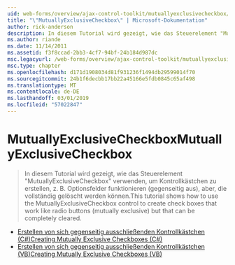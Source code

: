 ```yaml
---
uid: web-forms/overview/ajax-control-toolkit/mutuallyexclusivecheckbox/index
title: "\"MutuallyExclusiveCheckbox\" | Microsoft-Dokumentation"
author: rick-anderson
description: In diesem Tutorial wird gezeigt, wie das Steuerelement "MutuallyExclusiveCheckbox" verwenden, um Kontrollkästchen zu erstellen, z. B. Optionsfelder funktionieren (gegenseitig aus), aber sein kann...
ms.author: riande
ms.date: 11/14/2011
ms.assetid: f3f8ccad-2bb3-4cf7-94bf-24b184d987dc
msc.legacyurl: /web-forms/overview/ajax-control-toolkit/mutuallyexclusivecheckbox
msc.type: chapter
ms.openlocfilehash: d171d1908034d81f931236f1494db29599014f70
ms.sourcegitcommit: 24b1f6decbb17bb22a45166e5fdb0845c65af498
ms.translationtype: MT
ms.contentlocale: de-DE
ms.lasthandoff: 03/01/2019
ms.locfileid: "57022847"
---
```

<a name="mutuallyexclusivecheckbox"></a><span data-ttu-id="e5513-103">MutuallyExclusiveCheckbox</span><span class="sxs-lookup"><span data-stu-id="e5513-103">MutuallyExclusiveCheckbox</span></span>
====================
> <span data-ttu-id="e5513-104">In diesem Tutorial wird gezeigt, wie das Steuerelement "MutuallyExclusiveCheckbox" verwenden, um Kontrollkästchen zu erstellen, z. B. Optionsfelder funktionieren (gegenseitig aus), aber, die vollständig gelöscht werden können.</span><span class="sxs-lookup"><span data-stu-id="e5513-104">This tutorial shows how to use the MutuallyExclusiveCheckbox control to create check boxes that work like radio buttons (mutually exclusive) but that can be completely cleared.</span></span>


- [<span data-ttu-id="e5513-105">Erstellen von sich gegenseitig ausschließenden Kontrollkästchen (C#)</span><span class="sxs-lookup"><span data-stu-id="e5513-105">Creating Mutually Exclusive Checkboxes (C#)</span></span>](creating-mutually-exclusive-checkboxes-cs.md)
- [<span data-ttu-id="e5513-106">Erstellen von sich gegenseitig ausschließenden Kontrollkästchen (VB)</span><span class="sxs-lookup"><span data-stu-id="e5513-106">Creating Mutually Exclusive Checkboxes (VB)</span></span>](creating-mutually-exclusive-checkboxes-vb.md)
